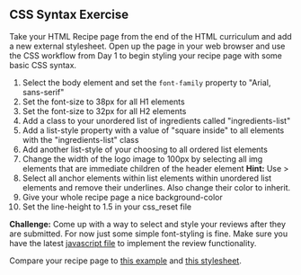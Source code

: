 ## CSS Syntax Exercise

Take your HTML Recipe page from the end of the HTML curriculum and add a new external stylesheet. Open up the page in your web browser and use the CSS workflow from Day 1 to begin styling your recipe page with some basic CSS syntax.

1. Select the body element and set the `font-family` property to "Arial, sans-serif"
2. Set the font-size to 38px for all H1 elements
3. Set the font-size to 32px for all H2 elements
4. Add a class to your unordered list of ingredients called "ingredients-list"
5. Add a list-style property with a value of "square inside" to all elements with the "ingredients-list" class
6. Add another list-style of your choosing to all ordered list elements
7. Change the width of the logo image to 100px by selecting all img elements that are immediate children of the header element **Hint:** Use >
8. Select all anchor elements within list elements within unordered list elements and remove their underlines. Also change their color to inherit.
9. Give your whole recipe page a nice background-color
10. Set the line-height to 1.5 in your css_reset file

**Challenge:** Come up with a way to select and style your reviews after they are submitted. For now just some simple font-styling is fine. Make sure you have the latest [javascript file](../../assets/external_javascript_example.js) to implement the review functionality.

Compare your recipe page to [this example](./example.html) and [this stylesheet](../../assets/css_syntax.css).
